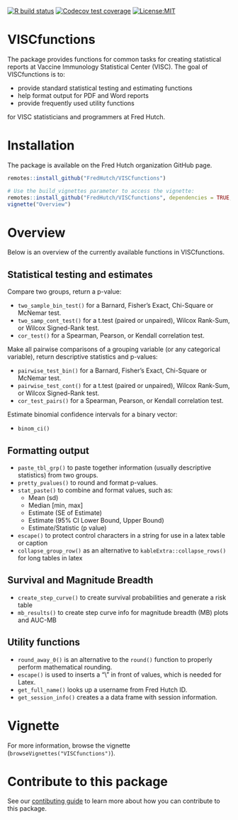 
<!-- badges: start -->

[![R build
status](https://github.com/FredHutch/VISCfunctions/workflows/R-CMD-check/badge.svg)](https://github.com/FredHutch/VISCfunctions/actions)
[![Codecov test
coverage](https://codecov.io/gh/FredHutch/VISCfunctions/branch/main/graph/badge.svg)](https://codecov.io/gh/FredHutch/VISCfunctions?branch=main)
[![License:MIT](https://img.shields.io/badge/License-MIT-yellow.svg)](https://opensource.org/licenses/MIT)
<!-- badges: end -->

# VISCfunctions

The package provides functions for common tasks for creating statistical
reports at Vaccine Immunology Statistical Center (VISC). The goal of
VISCfunctions is to:

-   provide standard statistical testing and estimating functions
-   help format output for PDF and Word reports
-   provide frequently used utility functions

for VISC statisticians and programmers at Fred Hutch.

# Installation

The package is available on the Fred Hutch organization GitHub page.

``` r
remotes::install_github("FredHutch/VISCfunctions")

# Use the build_vignettes parameter to access the vignette:
remotes::install_github("FredHutch/VISCfunctions", dependencies = TRUE, build_vignettes = TRUE)
vignette("Overview")
```

# Overview

Below is an overview of the currently available functions in
VISCfunctions.

## Statistical testing and estimates

Compare two groups, return a p-value:

-   `two_sample_bin_test()` for a Barnard, Fisher’s Exact, Chi-Square or
    McNemar test.
-   `two_samp_cont_test()` for a t.test (paired or unpaired), Wilcox
    Rank-Sum, or Wilcox Signed-Rank test.
-   `cor_test()` for a Spearman, Pearson, or Kendall correlation test.

Make all pairwise comparisons of a grouping variable (or any categorical
variable), return descriptive statistics and p-values:

-   `pairwise_test_bin()` for a Barnard, Fisher’s Exact, Chi-Square or
    McNemar test.
-   `pairwise_test_cont()` for a t.test (paired or unpaired), Wilcox
    Rank-Sum, or Wilcox Signed-Rank test.
-   `cor_test_pairs()` for a Spearman, Pearson, or Kendall correlation
    test.

Estimate binomial confidence intervals for a binary vector:

-   `binom_ci()`

## Formatting output

-   `paste_tbl_grp()` to paste together information (usually descriptive
    statistics) from two groups.
-   `pretty_pvalues()` to round and format p-values.
-   `stat_paste()` to combine and format values, such as:
    -   Mean (sd)
    -   Median \[min, max\]
    -   Estimate (SE of Estimate)
    -   Estimate (95% CI Lower Bound, Upper Bound)
    -   Estimate/Statistic (p value)
-   `escape()` to protect control characters in a string for use in a
    latex table or caption
-   `collapse_group_row()` as an alternative to
    `kableExtra::collapse_rows()` for long tables in latex

## Survival and Magnitude Breadth

-   `create_step_curve()` to create survival probabilities and generate
    a risk table
-   `mb_results()` to create step curve info for magnitude breadth (MB)
    plots and AUC-MB

## Utility functions

-   `round_away_0()` is an alternative to the `round()` function to
    properly perform mathematical rounding.
-   `escape()` is used to inserts a “\\” in front of values, which is
    needed for Latex.
-   `get_full_name()` looks up a username from Fred Hutch ID.
-   `get_session_info()` creates a a data frame with session
    information.

# Vignette

For more information, browse the vignette
(`browseVignettes("VISCfunctions")`).

# Contribute to this package

See our [contibuting guide](CONTRIBUTING.md) to learn more about how you
can contribute to this package.
